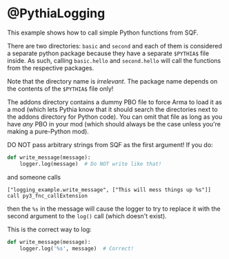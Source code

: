 # @PythiaLogging

This example shows how to call simple Python functions from SQF.

There are two directories: `basic` and `second` and each of them is considered
a separate python package because they have a separate `$PYTHIA$` file inside.
As such, calling `basic.hello` and `second.hello` will call the functions from
the respective packages.

Note that the directory name is _irrelevant_. The package name depends on the
contents of the `$PYTHIA$` file only!

The addons directory contains a dummy PBO file to force Arma to load it as a
mod (which lets Pythia know that it should search the directories next to the
addons directory for Python code). You can omit that file as long as you have
_any_ PBO in your mod (which should always be the case unless you're making a
pure-Python mod).


DO NOT pass arbitrary strings from SQF as the first argument!
If you do:
```python
def write_message(message):
    logger.log(message)  # Do NOT write like that!
```
and someone calls
```sqf
["logging_example.write_message", ["This will mess things up %s"]] call py3_fnc_callExtension
```
then the `%s` in the message will cause the logger to try to replace it with
the second argument to the `log()` call (which doesn't exist).

This is the correct way to log:
```python
def write_message(message):
    logger.log('%s', message)  # Correct!
```
